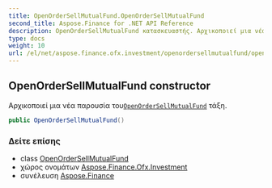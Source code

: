 ```yaml
---
title: OpenOrderSellMutualFund.OpenOrderSellMutualFund
second_title: Aspose.Finance for .NET API Reference
description: OpenOrderSellMutualFund κατασκευαστής. Αρχικοποιεί μια νέα παρουσία τουOpenOrderSellMutualFund τάξη.
type: docs
weight: 10
url: /el/net/aspose.finance.ofx.investment/openordersellmutualfund/openordersellmutualfund/
---
```

## OpenOrderSellMutualFund constructor

Αρχικοποιεί μια νέα παρουσία του[`OpenOrderSellMutualFund`](../) τάξη.

```csharp
public OpenOrderSellMutualFund()
```

### Δείτε επίσης

* class [OpenOrderSellMutualFund](../)
* χώρος ονομάτων [Aspose.Finance.Ofx.Investment](../../openordersellmutualfund/)
* συνέλευση [Aspose.Finance](../../../)


